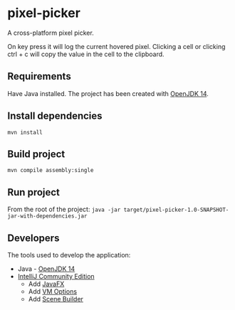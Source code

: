 # pixel-picker
A cross-platform pixel picker.

On key press it will log the current hovered pixel. 
Clicking a cell or clicking ctrl + c will copy the value in the cell to the clipboard.

## Requirements
Have Java installed. The project has been created with [OpenJDK 14](https://jdk.java.net/14/).

## Install dependencies
`mvn install`

## Build project
`mvn compile assembly:single`

## Run project
From the root of the project:
```java -jar target/pixel-picker-1.0-SNAPSHOT-jar-with-dependencies.jar```

## Developers
The tools used to develop the application:
- Java - [OpenJDK 14](https://jdk.java.net/14/)
- [IntelliJ Community Edition](https://www.jetbrains.com/idea/)
    - Add [JavaFX](https://www.jetbrains.com/help/idea/javafx.html#add-javafx-lib)
    - Add [VM Options](https://www.jetbrains.com/help/idea/javafx.html#vm-options)
    - Add [Scene Builder](https://www.jetbrains.com/help/idea/opening-fxml-files-in-javafx-scene-builder.html#path_to_scene_builder)